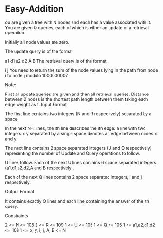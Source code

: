 # Easy-Addition
ou are given a tree with N nodes and each has a value associated with it. You are given Q queries, each of which is either an update or a retrieval operation.

Initially all node values are zero.

The update query is of the format

a1 d1 a2 d2 A B
The retrieval query is of the format

i j
You need to return the sum of the node values lying in the path from node i to node j modulo 1000000007.

Note:

First all update queries are given and then all retrieval queries.
Distance between 2 nodes is the shortest path length between them taking each edge weight as 1.
Input Format

The first line contains two integers (N and R respectively) separated by a space.

In the next N-1 lines, the ith line describes the ith edge: a line with two integers x y separated by a single space denotes an edge between nodes x and y.

The next line contains 2 space separated integers (U and Q respectively) representing the number of Update and Query operations to follow.

U lines follow. Each of the next U lines contains 6 space separated integers (a1,d1,a2,d2,A and B respectively).

Each of the next Q lines contains 2 space separated integers, i and j respectively.

Output Format

It contains exactly Q lines and each line containing the answer of the ith query.

Constraints

2 <= N <= 105
2 <= R <= 109
1 <= U <= 105
1 <= Q <= 105
1 <= a1,a2,d1,d2 <= 108
1 <= x, y, i, j, A, B <= N

